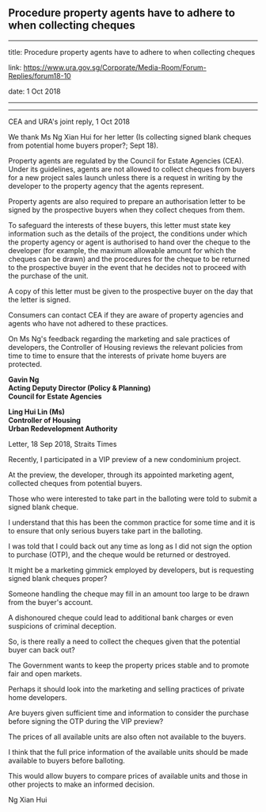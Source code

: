 ## Procedure property agents have to adhere to when collecting cheques

---

title: Procedure property agents have to adhere to when collecting cheques

link: https://www.ura.gov.sg/Corporate/Media-Room/Forum-Replies/forum18-10

date: 1 Oct 2018

---

---

CEA and URA's joint reply, 1 Oct 2018

We thank Ms Ng Xian Hui for her letter (Is collecting signed blank cheques from potential home buyers proper?; Sept 18).

Property agents are regulated by the Council for Estate Agencies (CEA). Under its guidelines, agents are not allowed to collect cheques from buyers for a new project sales launch unless there is a request in writing by the developer to the property agency that the agents represent.

Property agents are also required to prepare an authorisation letter to be signed by the prospective buyers when they collect cheques from them.

To safeguard the interests of these buyers, this letter must state key information such as the details of the project, the conditions under which the property agency or agent is authorised to hand over the cheque to the developer (for example, the maximum allowable amount for which the cheques can be drawn) and the procedures for the cheque to be returned to the prospective buyer in the event that he decides not to proceed with the purchase of the unit.

A copy of this letter must be given to the prospective buyer on the day that the letter is signed.

Consumers can contact CEA if they are aware of property agencies and agents who have not adhered to these practices.

On Ms Ng's feedback regarding the marketing and sale practices of developers, the Controller of Housing reviews the relevant policies from time to time to ensure that the interests of private home buyers are protected.

**Gavin Ng  
Acting Deputy Director (Policy & Planning)  
Council for Estate Agencies**

**Ling Hui Lin (Ms)  
Controller of Housing  
Urban Redevelopment Authority**

Letter, 18 Sep 2018, Straits Times

Recently, I participated in a VIP preview of a new condominium project.

At the preview, the developer, through its appointed marketing agent, collected cheques from potential buyers.

Those who were interested to take part in the balloting were told to submit a signed blank cheque.

I understand that this has been the common practice for some time and it is to ensure that only serious buyers take part in the balloting.

I was told that I could back out any time as long as I did not sign the option to purchase (OTP), and the cheque would be returned or destroyed.

It might be a marketing gimmick employed by developers, but is requesting signed blank cheques proper?

Someone handling the cheque may fill in an amount too large to be drawn from the buyer's account.

A dishonoured cheque could lead to additional bank charges or even suspicions of criminal deception.

So, is there really a need to collect the cheques given that the potential buyer can back out?

The Government wants to keep the property prices stable and to promote fair and open markets.

Perhaps it should look into the marketing and selling practices of private home developers.

Are buyers given sufficient time and information to consider the purchase before signing the OTP during the VIP preview?

The prices of all available units are also often not available to the buyers.

I think that the full price information of the available units should be made available to buyers before balloting.

This would allow buyers to compare prices of available units and those in other projects to make an informed decision.

Ng Xian Hui
